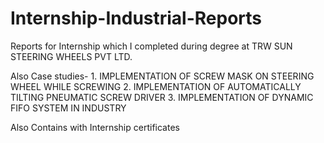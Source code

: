 # Internship-Industrial-Reports
Reports for Internship which I completed during degree at TRW SUN STEERING WHEELS PVT LTD.

Also Case studies- 1. IMPLEMENTATION OF SCREW MASK ON STEERING WHEEL WHILE SCREWING
                   2. IMPLEMENTATION OF AUTOMATICALLY TILTING PNEUMATIC SCREW DRIVER
                   3. IMPLEMENTATION OF DYNAMIC FIFO SYSTEM IN INDUSTRY

Also Contains with Internship certificates
